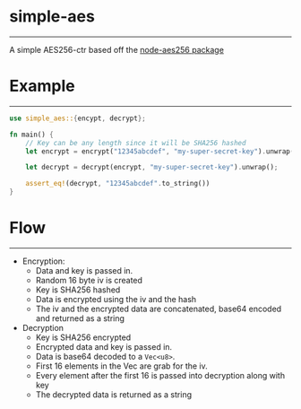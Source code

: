 # simple-aes

-----

A simple AES256-ctr based off the [node-aes256 package](https://github.com/JamesMGreene/node-aes256#readme)

# Example

-------------

```rust
use simple_aes::{encypt, decrypt};

fn main() {
    // Key can be any length since it will be SHA256 hashed
    let encrypt = encrypt("12345abcdef", "my-super-secret-key").unwrap();

    let decrypt = decrypt(encrypt, "my-super-secret-key").unwrap();

    assert_eq!(decrypt, "12345abcdef".to_string())
}
```

# Flow

--------------

- Encryption:
  - Data and key is passed in.
  - Random 16 byte iv is created
  - Key is SHA256 hashed
  - Data is encrypted using the iv and the hash
  - The iv and the encrypted data are concatenated, base64 encoded and returned as a string
- Decryption
  - Key is SHA256 encrypted 
  - Encrypted data and key is passed in.
  - Data is base64 decoded to a ```Vec<u8>```.
  - First 16 elements in the Vec are grab for the iv.
  - Every element after the first 16 is passed into decryption along with key
  - The decrypted data is returned as a string
